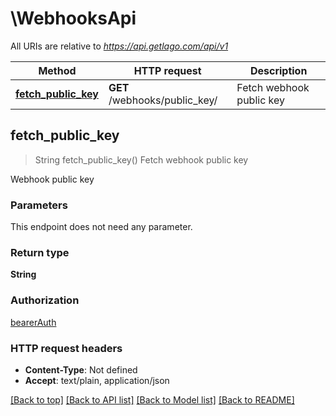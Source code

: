 # \WebhooksApi

All URIs are relative to *https://api.getlago.com/api/v1*

Method | HTTP request | Description
------------- | ------------- | -------------
[**fetch_public_key**](WebhooksApi.md#fetch_public_key) | **GET** /webhooks/public_key/ | Fetch webhook public key



## fetch_public_key

> String fetch_public_key()
Fetch webhook public key

Webhook public key

### Parameters

This endpoint does not need any parameter.

### Return type

**String**

### Authorization

[bearerAuth](../README.md#bearerAuth)

### HTTP request headers

- **Content-Type**: Not defined
- **Accept**: text/plain, application/json

[[Back to top]](#) [[Back to API list]](../README.md#documentation-for-api-endpoints) [[Back to Model list]](../README.md#documentation-for-models) [[Back to README]](../README.md)

